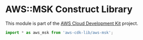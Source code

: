 # AWS::MSK Construct Library


This module is part of the [AWS Cloud Development Kit](https://github.com/aws/aws-cdk) project.

```ts nofixture
import * as aws_msk from 'aws-cdk-lib/aws-msk';
```
